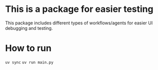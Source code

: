 # This is a package for easier testing

This package includes different types of workflows/agents for easier UI debugging and testing.

# How to run
`uv sync`
`uv run main.py`
